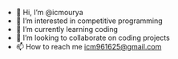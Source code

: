 - 👋 Hi, I’m @icmourya
- 👀 I’m interested in competitive programming
- 🌱 I’m currently learning coding
- 💞️ I’m looking to collaborate on coding projects
- 📫 How to reach me icm961625@gmail.com

<!---
icmourya/icmourya is a ✨ special ✨ repository because its `README.md` (this file) appears on your GitHub profile.
You can click the Preview link to take a look at your changes.
--->
